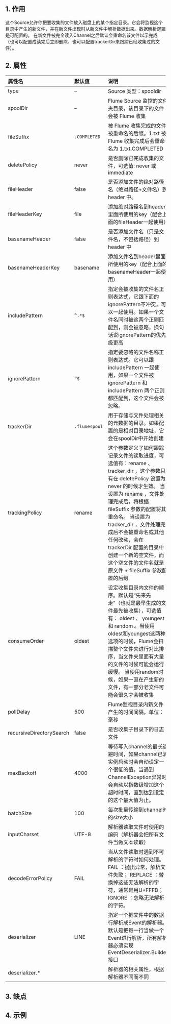 ## 1. 作用

这个Source允许你把要收集的文件放入磁盘上的某个指定目录。它会将监视这个目录中产生的新文件，并在新文件出现时从新文件中解析数据出来。数据解析逻辑是可配置的。 在新文件被完全读入Channel之后默认会重命名该文件以示完成（也可以配置成读完后立即删除、也可以配置trackerDir来跟踪已经收集过的文件）。

## 2. 属性

| 属性名 | 默认值 | 说明 |
| :------------- | :------------- | :------------- |
| type | – | Source 类型：spooldir |
| spoolDir | – | Flume Source 监控的文件夹目录，该目录下的文件会被 Flume 收集 |
| fileSuffix | `.COMPLETED` | 被 Flume 收集完成的文件被重命名的后缀。1.txt 被 Flume 收集完成后会重命名为 1.txt.COMPLETED |
| deletePolicy | never | 是否删除已完成收集的文件，可选值: never 或 immediate |
| fileHeader | false | 是否添加文件的绝对路径名（绝对路径+文件名）到 header 中。|
| fileHeaderKey | file | 添加绝对路径名到header里面所使用的key（配合上面的fileHeader一起使用）|
| basenameHeader | false | 是否添加文件名（只是文件名，不包括路径）到header 中 |
| basenameHeaderKey | basename | 添加文件名到header里面所使用的key（配合上面的basenameHeader一起使用）|
| includePattern | `^.*$` | 指定会被收集的文件名正则表达式，它跟下面的ignorePattern不冲突，可以一起使用。如果一个文件名同时被这两个正则匹配到，则会被忽略，换句话说ignorePattern的优先级更高 |
| ignorePattern | `^$` | 指定要忽略的文件名称正则表达式。它可以跟 includePattern 一起使用，如果一个文件被 ignorePattern 和 includePattern 两个正则都匹配到，这个文件会被忽略。|
| trackerDir | `.flumespool` | 用于存储与文件处理相关的元数据的目录。如果配置的是相对目录地址，它会在spoolDir中开始创建 |
| trackingPolicy | rename | 这个参数定义了如何跟踪记录文件的读取进度，可选值有：rename 、 tracker_dir ，这个参数只有在 deletePolicy 设置为 never 的时候才生效。 当设置为 rename ，文件处理完成后，将根据 fileSuffix 参数的配置将其重命名。 当设置为 tracker_dir ，文件处理完成后不会被重命名或其他任何改动，会在 trackerDir 配置的目录中创建一个新的空文件，而这个空文件的文件名就是原文件 + fileSuffix 参数配置的后缀 |
| consumeOrder | oldest | 设定收集目录内文件的顺序。默认是“先来先走”（也就是最早生成的文件最先被收集），可选值有： oldest 、 youngest 和 random 。当使用oldest和youngest这两种选项的时候，Flume会扫描整个文件夹进行对比排序，当文件夹里面有大量的文件的时候可能会运行缓慢。 当使用random时候，如果一直在产生新的文件，有一部分老文件可能会很久才会被收集 |
| pollDelay | 500 | Flume监视目录内新文件产生的时间间隔，单位：毫秒 |
| recursiveDirectorySearch | false | 是否收集子目录下的日志文件 |
| maxBackoff | 4000 | 等待写入channel的最长退避时间，如果channel已满实例启动时会自动设定一个很低的值，当遇到ChannelException异常时会自动以指数级增加这个超时时间，直到达到设定的这个最大值为止。|
| batchSize | 100 | 每次批量传输到channel时的size大小 |
| inputCharset | UTF-8 | 解析器读取文件时使用的编码（解析器会把所有文件当做文本读取）|
| decodeErrorPolicy | FAIL | 当从文件读取时遇到不可解析的字符时如何处理。 FAIL ：抛出异常，解析文件失败； REPLACE ：替换掉这些无法解析的字符，通常是用U+FFFD； IGNORE ：忽略无法解析的字符。|
| deserializer | LINE | 指定一个把文件中的数据行解析成Event的解析器。默认是把每一行当做一个Event进行解析，所有解析器必须实现EventDeserializer.Builder接口 |
| deserializer.* | | 解析器的相关属性，根据解析器不同而不同 |



## 3. 缺点

## 4. 示例
